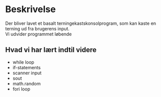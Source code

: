 # Beskrivelse
Der bliver lavet et basalt terningekastskonsolprogram, som kan kaste en terning ud fra brugerens input.  
Vi udvider programmet løbende
## Hvad vi har lært indtil videre
- while loop  
- if-statements  
- scanner input
- sout  
- math.random  
- fori loop  
